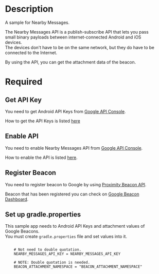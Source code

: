 # Description

A sample for Nearby Messages.  

The Nearby Messages API is a publish-subscribe API that lets you pass small binary payloads between internet-connected Android and iOS devices.  
The devices don't have to be on the same network, but they do have to be connected to the Internet.

By using the API, you can get the attachment data of the beacon.

# Required

## Get API Key

You need to get Android API Keys from [Google API Console](https://console.developers.google.com/apis?project=profile-notification-95441&hl=JA).

How to get the API Keys is listed [here](https://developers.google.com/awareness/android-api/get-a-key)

## Enable API
You need to enable Nearby Messages API from [Google API Console](https://console.developers.google.com/apis?project=profile-notification-95441&hl=JA).

How to enable the API is listed [here](https://developers.google.com/awareness/android-api/get-a-key#activate_additional_apis).

## Register Beacon

You need to register beacon to Google by using [Proximity Beacon API](https://developers.google.com/beacons/proximity/guides).

Beacon that has been registered you can check on [Google Beacon Dashboard](https://developers.google.com/beacons/dashboard).

## Set up gradle.properties
   
This sample app needs to Android API Keys and attachment values of Google Beacons.  
You must create ```gradle.properties``` file and set values into it.

```naerby-messages/gradle.properties
    
    # Not need to double quotation.
    NEARBY_MESSAGES_API_KEY = NEARBY_MESSAGES_API_KEY
    
    # NOTE: Double quotation is needed.
    BEACON_ATTACHMENT_NAMESPACE = "BEACON_ATTACHMENT_NAMESPACE"
    
```